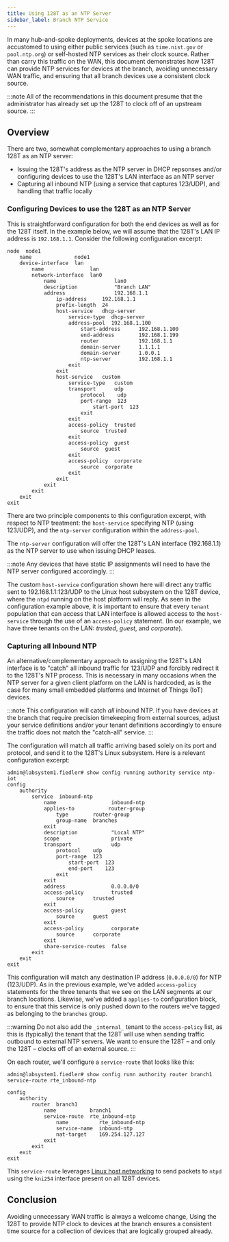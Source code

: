 ```yaml
---
title: Using 128T as an NTP Server
sidebar_label: Branch NTP Service
---
```

In many hub-and-spoke deployments, devices at the spoke locations are accustomed to using either public services (such as `time.nist.gov` or `pool.ntp.org`) or self-hosted NTP services as their clock source. Rather than carry this traffic on the WAN, this document demonstrates how 128T can provide NTP services for devices at the branch, avoiding unnecessary WAN traffic, and ensuring that all branch devices use a consistent clock source.

:::note
All of the recommendations in this document presume that the administrator has already set up the 128T to clock off of an upstream source.
:::

## Overview

There are two, somewhat complementary approaches to using a branch 128T as an NTP server:

- Issuing the 128T's address as the NTP server in DHCP repsonses and/or configuring devices to use the 128T's LAN interface as an NTP server
- Capturing all inbound NTP (using a service that captures 123/UDP), and handling that traffic locally

### Configuring Devices to use the 128T as an NTP Server

This is straightforward configuration for both the end devices as well as for the 128T itself. In the example below, we will assume that the 128T's LAN IP address is `192.168.1.1`. Consider the following configuration excerpt:

```config {19,24-29}
node  node1
    name              node1
    device-interface  lan
        name               lan
        network-interface  lan0
            name                   lan0
            description            "Branch LAN"
            address                192.168.1.1
                ip-address     192.168.1.1
                prefix-length  24
                host-service   dhcp-server
                    service-type  dhcp-server
                    address-pool  192.168.1.100
                        start-address      192.168.1.100
                        end-address        192.168.1.199
                        router             192.168.1.1
                        domain-server      1.1.1.1
                        domain-server      1.0.0.1
                        ntp-server         192.168.1.1
                    exit
                exit
                host-service   custom
                    service-type   custom
                    transport      udp
                        protocol    udp
                        port-range  123
                            start-port  123
                        exit
                    exit
                    access-policy  trusted
                        source  trusted
                    exit
                    access-policy  guest
                        source  guest
                    exit
                    access-policy  corporate
                        source  corporate
                    exit
                exit
            exit
        exit
    exit
exit
```

There are two principle components to this configuration excerpt, with respect to NTP treatment: the `host-service` specifying NTP (using 123/UDP), and the `ntp-server` configuration within the `address-pool`.

The `ntp-server` configuration will offer the 128T's LAN interface (192.168.1.1) as the NTP server to use when issuing DHCP leases.

:::note
Any devices that have static IP assignments will need to have the NTP server configured accordingly.
:::

The custom `host-service` configuration shown here will direct any traffic sent to 192.168.1.1:123/UDP to the Linux host subsystem on the 128T device, where the `ntpd` running on the host platform will reply. As seen in the configuration example above, it is important to ensure that every `tenant` population that can access that LAN interface is allowed access to the `host-service` through the use of an `access-policy` statement. (In our example, we have three tenants on the LAN: *trusted*, *guest*, and *corporate*).

### Capturing all Inbound NTP

An alternative/complementary approach to assigning the 128T's LAN interface is to "catch" all inbound traffic for 123/UDP and forcibly redirect it to the 128T's NTP process. This is necessary in many occasions when the NTP server for a given client platform on the LAN is hardcoded, as is the case for many small embedded platforms and Internet of Things (IoT) devices.

:::note
This configuration will catch *all* inbound NTP. If you have devices at the branch that require precision timekeeping from external sources, adjust your service definitions and/or your tenant definitions accordingly to ensure the traffic does not match the "catch-all" service.
:::

The configuration will match all traffic arriving based solely on its port and protocol, and send it to the 128T's Linux subsystem. Here is a relevant configuration excerpt:

```
admin@labsystem1.fiedler# show config running authority service ntp-iot
config
    authority
        service  inbound-ntp
            name                  inbound-ntp
            applies-to           router-group
                type        router-group
                group-name  branches
            exit
            description           "Local NTP"
            scope                 private
            transport             udp
                protocol    udp
                port-range  123
                    start-port  123
                    end-port    123
                exit
            exit
            address               0.0.0.0/0
            access-policy         trusted
                source      trusted
            exit
            access-policy         guest
                source      guest
            exit
            access-policy         corporate
                source      corporate
            exit
            share-service-routes  false
        exit
    exit
exit
```

This configuration will match any destination IP address (`0.0.0.0/0`) for NTP (123/UDP). As in the previous example, we've added `access-policy` statements for the three tenants that we see on the LAN segments at our branch locations. Likewise, we've added a `applies-to` configuration block, to ensure that this service is only pushed down to the routers we've tagged as belonging to the `branches` group.

:::warning
Do not also add the `_internal_` tenant to the `access-policy` list, as this is (typically) the tenant that the 128T will use when sending traffic outbound to external NTP servers. We want to ensure the 128T – and only the 128T – clocks off of an external source.
:::

On each router, we'll configure a `service-route` that looks like this:

```
admin@labsystem1.fiedler# show config runn authority router branch1 service-route rte_inbound-ntp

config
    authority
        router  branch1
            name           branch1
            service-route  rte_inbound-ntp
                name          rte_inbound-ntp
                service-name  inbound-ntp
                nat-target    169.254.127.127
            exit
        exit
    exit
exit
```

This `service-route` leverages [Linux host networking](concepts_linux_host_networking.md) to send packets to `ntpd` using the `kni254` interface present on all 128T devices.

## Conclusion

Avoiding unnecessary WAN traffic is always a welcome change, Using the 128T to provide NTP clock to devices at the branch ensures a consistent time source for a collection of devices that are logically grouped already.